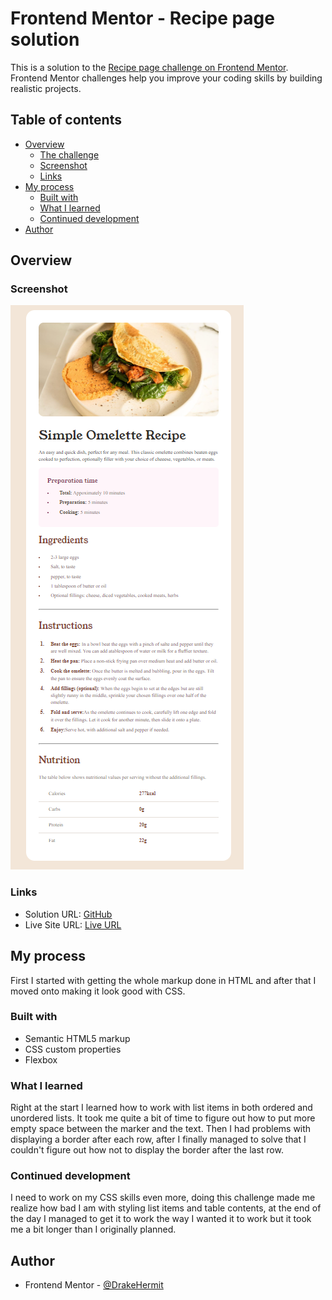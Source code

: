 # Frontend Mentor - Recipe page solution

This is a solution to the [Recipe page challenge on Frontend Mentor](https://www.frontendmentor.io/challenges/recipe-page-KiTsR8QQKm). Frontend Mentor challenges help you improve your coding skills by building realistic projects. 

## Table of contents

- [Overview](#overview)
  - [The challenge](#the-challenge)
  - [Screenshot](#screenshot)
  - [Links](#links)
- [My process](#my-process)
  - [Built with](#built-with)
  - [What I learned](#what-i-learned)
  - [Continued development](#continued-development)
- [Author](#author)

## Overview

### Screenshot

![](/assets/images/screenshot.png)

### Links

- Solution URL: [GitHub](https://github.com/DrakeHermit/recipe-page)
- Live Site URL: [Live URL](https://shiny-mooncake-def5a6.netlify.app/)


## My process

First I started with getting the whole markup done in HTML and after that I moved onto making it look good with CSS.

### Built with

- Semantic HTML5 markup
- CSS custom properties
- Flexbox

### What I learned

Right at the start I learned how to work with list items in both ordered and unordered lists. It took me quite a bit of time to figure out how to put more empty space between the marker and the text.
Then I had problems with displaying a border after each row, after I finally managed to solve that I couldn't figure out how not to display the border after the last row.


### Continued development

I need to work on my CSS skills even more, doing this challenge made me realize how bad I am with styling list items and table contents, at the end of the day I managed to get it to work the way I wanted it to work but it took me a bit longer than I originally planned.

## Author

- Frontend Mentor - [@DrakeHermit](https://www.frontendmentor.io/profile/DrakeHermit)



